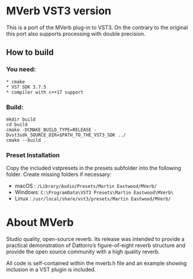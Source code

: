 ﻿# MVerb VST3 version

This is a port of the MVerb plug-in to VST3. 
On the contrary to the original this port also supports processing with double precision.

## How to build

### You need:

    * cmake
    * VST SDK 3.7.5
    * compiler with c++17 support

### Build:

```
mkdir build
cd build
cmake -DCMAKE_BUILD_TYPE=RELEASE -Dvst3sdk_SOURCE_DIR=$PATH_TO_THE_VST3_SDK ../
cmake --build .
```

### Preset Installation

Copy the included vstpresets in the presets subfolder into the following folder. Create missing folders if necessary:

* macOS : ```/Library/Audio/Presets/Martin Eastwood/MVerb/```
* Windows: ```C:\ProgramData\VST3 Presets\Martin Eastwood\MVerb\```
* Linux : ```/usr/local/share/vst3/presets/Martin Eastwood/MVerb/```

About MVerb
=====

Studio quality, open-source reverb. Its release was intended to provide a practical demonstration of Dattorro’s figure-of-eight reverb structure and provide the open source community with a high quality reverb.

All code is self-contained within the mverb.h file and an example showing inclusion in a VST plugin is included.

